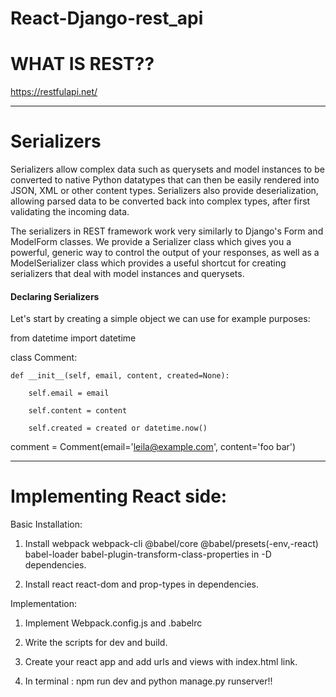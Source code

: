 # React-Django-rest_api

# <span style="colour:red;">WHAT IS REST??<span>
https://restfulapi.net/
************
 # Serializers
  Serializers allow complex data such as querysets and model instances to be converted to native Python datatypes that can then be easily rendered into JSON, XML or other content types. Serializers also provide deserialization, allowing parsed data to be converted back into complex types, after first validating the incoming data.

The serializers in REST framework work very similarly to Django's Form and ModelForm classes. We provide a Serializer class which gives you a powerful, generic way to control the output of your responses, as well as a ModelSerializer class which provides a useful shortcut for creating serializers that deal with model instances and querysets.

  <h4>Declaring Serializers</h4>
  
Let's start by creating a simple object we can use for example purposes:
  
from datetime import datetime

class Comment:
  
    def __init__(self, email, content, created=None):
  
        self.email = email
  
        self.content = content
  
        self.created = created or datetime.now()

comment = Comment(email='leila@example.com', content='foo bar')
 
 *********
 # Implementing React side:
 
 Basic Installation:
  1. Install webpack webpack-cli @babel/core @babel/presets(-env,-react) babel-loader babel-plugin-transform-class-properties in -D dependencies.
 
  2. Install react react-dom and prop-types in dependencies.
  
 Implementation:
 

 1. Implement Webpack.config.js and .babelrc
 
 2.  Write the scripts for dev and build.
 
 3.  Create your react app and add urls and views with index.html link.
 
 4. In terminal : npm run dev and python manage.py runserver!!
  
  
